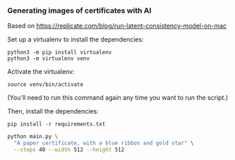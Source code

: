 ### Generating images of certificates with AI


Based on https://replicate.com/blog/run-latent-consistency-model-on-mac

Set up a virtualenv to install the dependencies:

    python3 -m pip install virtualenv
    python3 -m virtualenv venv

Activate the virtualenv:

    source venv/bin/activate

(You'll need to run this command again any time you want to run the script.)

Then, install the dependencies:

    pip install -r requirements.txt


```sh
python main.py \
  "A paper certificate, with a blue ribbon and gold star" \
  --steps 40 --width 512 --height 512
```